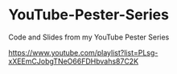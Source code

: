 # YouTube-Pester-Series
Code and Slides from my YouTube Pester Series

https://www.youtube.com/playlist?list=PLsg-xXEEmCJobgTNeO66FDHbvahs87C2K
